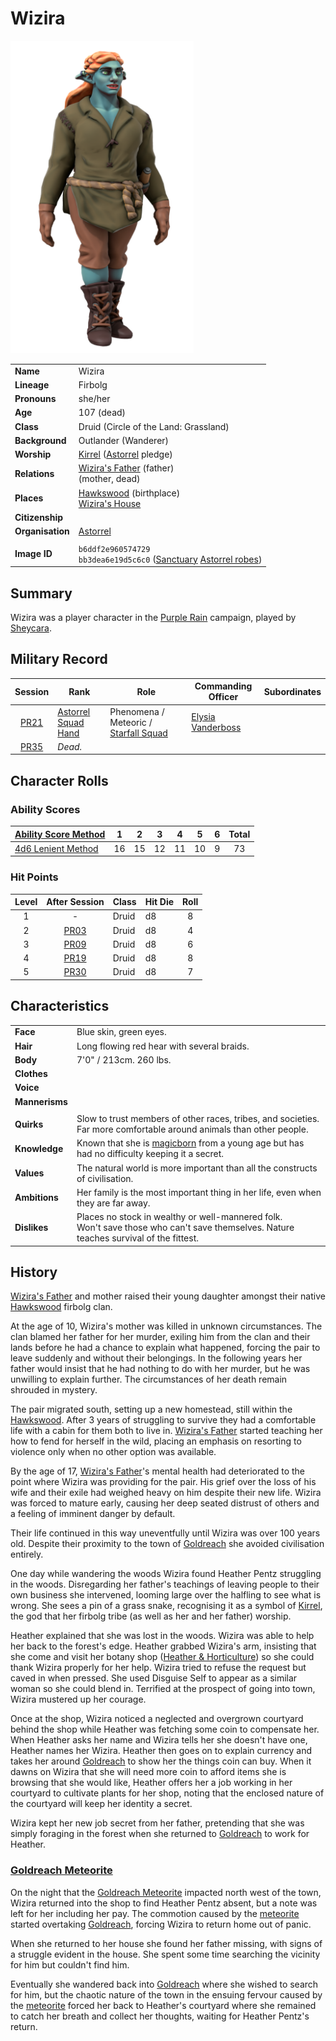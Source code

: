 # Wizira

<img src="https://raw.githubusercontent.com/jesskelsall/astarus-images/main/characters/portraits/b6ddf2e960574729.png" height="500" />

|||
| --- | --- |
| **Name** | Wizira | character.3
| **Lineage** | Firbolg |
| **Pronouns** | she/her |
| **Age** | 107 (dead) |
| **Class** | Druid (Circle of the Land: Grassland) |
| **Background** | Outlander (Wanderer) |
| **Worship** | [Kirrel](../gods/deities/kirrel.md) ([Astorrel](../organisations/astorrel/astorrel.md) pledge) |
| **Relations** | [Wizira's Father](wiziras-father.md) (father)<br>(mother, dead) |
| **Places** | [Hawkswood](../places/forests/hawkswood.md) (birthplace)<br>[Wizira's House](../civilisations/kingdom-of-astor/SETTLEMENTS/GOLDREACH/wiziras-house.md) |
| **Citizenship** | |
| **Organisation** | [Astorrel](../organisations/astorrel/astorrel.md) |
|||
| **Image ID** | `b6ddf2e960574729`<br>`bb3dea6e19d5c6c0` ([Sanctuary](../organisations/astorrel/sanctuary.md) [Astorrel robes](../organisations/astorrel/uniforms/astorrel-robes.md)) |

## Summary

Wizira was a player character in the [Purple Rain](../campaigns/C1-purple-rain.md) campaign, played by [Sheycara](../players/sheycara.md).

## Military Record

| Session | Rank | Role | Commanding Officer | Subordinates |
|:---:| --- | --- | --- | --- |
| [PR21](../sessions/completed/PR21.md) | [Astorrel Squad Hand](../organisations/astorrel/ranks/astorrel-squad-hand.md) | Phenomena / Meteoric / [Starfall Squad](../organisations/astorrel/squads/starfall-squad.md) | [Elysia Vanderboss](elysia-vanderboss.md) ||
| [PR35](../sessions/completed/PR35.md) | *Dead.* ||||

## Character Rolls

### Ability Scores

| [Ability Score Method](../mechanics/ability-score-method/ability-score-method.md) | 1 | 2 | 3 | 4 | 5 | 6 | Total |
| --- |:---:|:---:|:---:|:---:|:---:|:---:|:---:|
| [4d6 Lenient Method](../mechanics/ability-score-method/4d6-lenient-method.md) | 16 | 15 | 12 | 11 | 10 | 9 | 73 |

### Hit Points

| Level | After Session | Class | Hit Die | Roll |
|:---:|:---:| --- | --- |:---:|
| 1 | - | Druid | d8 | 8 |
| 2 | [PR03](../sessions/completed/PR03.md) | Druid | d8 | 4 |
| 3 | [PR09](../sessions/completed/PR09.md) | Druid | d8 | 6 |
| 4 | [PR19](../sessions/completed/PR19.md) | Druid | d8 | 8 |
| 5 | [PR30](../sessions/completed/PR30.md) | Druid | d8 | 7 |

## Characteristics

| | |
| --- | --- |
| **Face** | Blue skin, green eyes. | characteristics.2
| **Hair** | Long flowing red hear with several braids. |
| **Body** | 7'0" / 213cm. 260 lbs. |
| **Clothes** | |
| **Voice** | |
| **Mannerisms** | |
| | |
| **Quirks** | Slow to trust members of other races, tribes, and societies.<br>Far more comfortable around animals than other people. |
| **Knowledge** | Known that she is [magicborn](../civilisations/kingdom-of-astor/magicborn.md) from a young age but has had no difficulty keeping it a secret. |
| **Values** | The natural world is more important than all the constructs of civilisation. |
| **Ambitions** | Her family is the most important thing in her life, even when they are far away. |
| **Dislikes** | Places no stock in wealthy or well-mannered folk.<br>Won't save those who can't save themselves. Nature teaches survival of the fittest. |

## History

[Wizira's Father](wiziras-father.md) and mother raised their young daughter amongst their native [Hawkswood](../places/forests/hawkswood.md) firbolg clan.

At the age of 10, Wizira's mother was killed in unknown circumstances. The clan blamed her father for her murder, exiling him from the clan and their lands before he had a chance to explain what happened, forcing the pair to leave suddenly and without their belongings. In the following years her father would insist that he had nothing to do with her murder, but he was unwilling to explain further. The circumstances of her death remain shrouded in mystery.

The pair migrated south, setting up a new homestead, still within the [Hawkswood](../places/forests/hawkswood.md). After 3 years of struggling to survive they had a comfortable life with a cabin for them both to live in. [Wizira's Father](wiziras-father.md) started teaching her how to fend for herself in the wild, placing an emphasis on resorting to violence only when no other option was available.

By the age of 17, [Wizira's Father](wiziras-father.md)'s mental health had deteriorated to the point where Wizira was providing for the pair. His grief over the loss of his wife and their exile had weighed heavy on him despite their new life. Wizira was forced to mature early, causing her deep seated distrust of others and a feeling of imminent danger by default.

Their life continued in this way uneventfully until Wizira was over 100 years old. Despite their proximity to the town of [Goldreach](../civilisations/kingdom-of-astor/SETTLEMENTS/GOLDREACH/README.md) she avoided civilisation entirely.

One day while wandering the woods Wizira found Heather Pentz struggling in the woods. Disregarding her father's teachings of leaving people to their own business she intervened, looming large over the halfling to see what is wrong. She sees a pin of a grass snake, recognising it as a symbol of [Kirrel](../gods/deities/kirrel.md), the god that her firbolg tribe (as well as her and her father) worship.

Heather explained that she was lost in the woods. Wizira was able to help her back to the forest's edge. Heather grabbed Wizira's arm, insisting that she come and visit her botany shop ([Heather & Horticulture](../civilisations/kingdom-of-astor/SETTLEMENTS/GOLDREACH/heather-and-horticulture.md)) so she could thank Wizira properly for her help. Wizira tried to refuse the request but caved in when pressed. She used Disguise Self to appear as a similar woman so she could blend in. Terrified at the prospect of going into town, Wizira mustered up her courage.

Once at the shop, Wizira noticed a neglected and overgrown courtyard behind the shop while Heather was fetching some coin to compensate her. When Heather asks her name and Wizira tells her she doesn't have one, Heather names her Wizira. Heather then goes on to explain currency and takes her around [Goldreach](../civilisations/kingdom-of-astor/SETTLEMENTS/GOLDREACH/README.md) to show her the things coin can buy. When it dawns on Wizira that she will need more coin to afford items she is browsing that she would like, Heather offers her a job working in her courtyard to cultivate plants for her shop, noting that the enclosed nature of the courtyard will keep her identity a secret.

Wizira kept her new job secret from her father, pretending that she was simply foraging in the forest when she returned to [Goldreach](../civilisations/kingdom-of-astor/SETTLEMENTS/GOLDREACH/README.md) to work for Heather.

### [Goldreach Meteorite](../items/meteoric/meteorites/goldreach-meteorite.md)

On the night that the [Goldreach Meteorite](../items/meteoric/meteorites/goldreach-meteorite.md) impacted north west of the town, Wizira returned into the shop to find Heather Pentz absent, but a note was left for her including her pay. The commotion caused by the [meteorite](../items/meteoric/meteorite.md) started overtaking [Goldreach](../civilisations/kingdom-of-astor/SETTLEMENTS/GOLDREACH/README.md), forcing Wizira to return home out of panic.

When she returned to her house she found her father missing, with signs of a struggle evident in the house. She spent some time searching the vicinity for him but couldn't find him.

Eventually she wandered back into [Goldreach](../civilisations/kingdom-of-astor/SETTLEMENTS/GOLDREACH/README.md) where she wished to search for him, but the chaotic nature of the town in the ensuing fervour caused by the [meteorite](../items/meteoric/meteorite.md) forced her back to Heather's courtyard where she remained to catch her breath and collect her thoughts, waiting for Heather Pentz's return.
